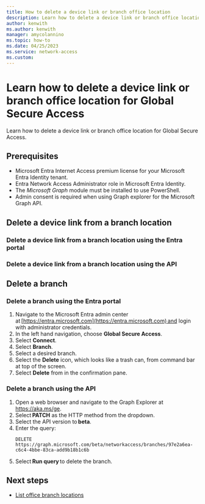 ```yaml
---
title: How to delete a device link or branch office location
description: Learn how to delete a device link or branch office location for Global Secure Access.
author: kenwith
ms.author: kenwith
manager: amycolannino
ms.topic: how-to
ms.date: 04/25/2023
ms.service: network-access
ms.custom: 
---
```


# Learn how to delete a device link or branch office location for Global Secure Access

Learn how to delete a device link or branch office location for Global Secure Access.

## Prerequisites 
- Microsoft Entra Internet Access premium license for your Microsoft Entra Identity tenant.  
- Entra Network Access Administrator role in Microsoft Entra Identity.
- The *Microsoft Graph* module must be installed to use PowerShell.
- Admin consent is required when using Graph explorer for the Microsoft Graph API. 

## Delete a device link from a branch location

### Delete a device link from a branch location using the Entra portal

### Delete a device link from a branch location using the API

## Delete a branch

### Delete a branch using the Entra portal
1. Navigate to the Microsoft Entra admin center at [https://entra.microsoft.com](https://entra.microsoft.com) and login with administrator credentials.
1. In the left hand navigation, choose **Global Secure Access**. 
1. Select **Connect**. 
1. Select **Branch**.
1. Select a desired branch. 
1. Select the **Delete** icon, which looks like a trash can, from command bar at top of the screen. 
1. Select **Delete** from in the confirmation pane. 

### Delete a branch using the API
1. Open a web browser and navigate to the Graph Explorer at https://aka.ms/ge.
1. Select **PATCH** as the HTTP method from the dropdown. 
1. Select the API version to **beta**. 
1. Enter the query:
    ```
    DELETE https://graph.microsoft.com/beta/networkaccess/branches/97e2a6ea-c6c4-4bbe-83ca-add9b18b1c6b 
    ```
 1. Select **Run query** to delete the branch. 

## Next steps
- [List office branch locations](how-to-list-branch-locations.md)

